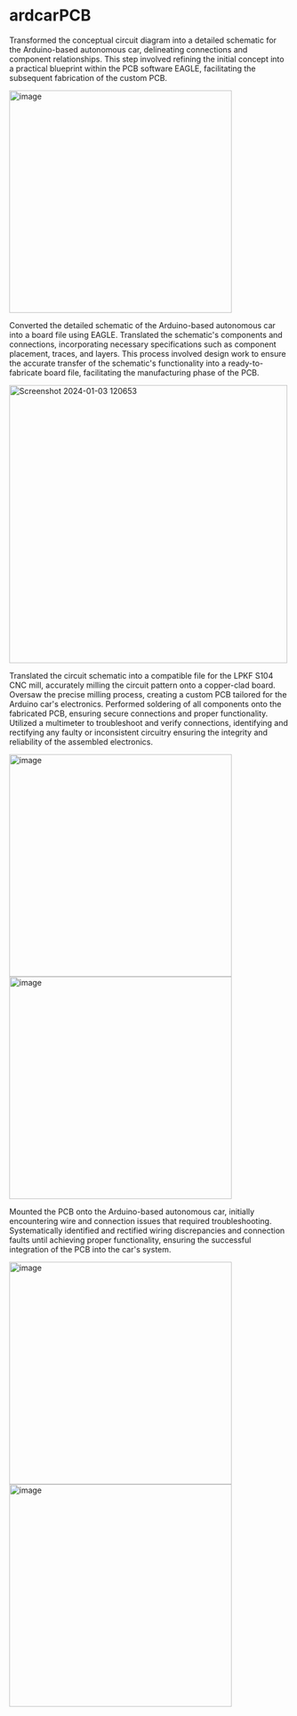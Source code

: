 # ardcarPCB
Transformed the conceptual circuit diagram into a detailed schematic for the Arduino-based autonomous car, delineating connections and component relationships. This step involved refining the initial concept into a practical blueprint within the PCB software EAGLE, facilitating the subsequent fabrication of the custom PCB.

<img width="400" alt="image" src="https://github.com/zierenclark/ardcarPCB/assets/155485134/a6667ad8-2950-4dd9-87d3-8861dc3db256">

Converted the detailed schematic of the Arduino-based autonomous car into a board file using EAGLE. Translated the schematic's components and connections, incorporating necessary specifications such as component placement, traces, and layers. This process involved design work to ensure the accurate transfer of the schematic's functionality into a ready-to-fabricate board file, facilitating the manufacturing phase of the PCB.

<img width="500" alt="Screenshot 2024-01-03 120653" src="https://github.com/zierenclark/ardcarPCB/assets/155485134/9861591b-b7c5-47d3-aef7-5f0a5a5d3c1c">

Translated the circuit schematic into a compatible file for the LPKF S104 CNC mill, accurately milling the circuit pattern onto a copper-clad board. Oversaw the precise milling process, creating a custom PCB tailored for the Arduino car's electronics.
Performed soldering of all components onto the fabricated PCB, ensuring secure connections and proper functionality. Utilized a multimeter to troubleshoot and verify connections, identifying and rectifying any faulty or inconsistent circuitry ensuring the integrity and reliability of the assembled electronics.

<img width="400" alt="image" src="https://github.com/zierenclark/ardcarPCB/assets/155485134/b0b0995a-9ef2-48ea-b674-12de88d7fa68"> <img width="400" alt="image" src="https://github.com/zierenclark/ardcarPCB/assets/155485134/60b9a371-59d5-4a4b-a5d3-bdcfc507645b">

Mounted the PCB onto the Arduino-based autonomous car, initially encountering wire and connection issues that required troubleshooting. Systematically identified and rectified wiring discrepancies and connection faults until achieving proper functionality, ensuring the successful integration of the PCB into the car's system.

<img width="400" alt="image" src="https://github.com/zierenclark/ardcarPCB/assets/155485134/d1808cad-cd78-446b-9f64-3a836a34fec8"> <img width="400" alt="image" src="https://github.com/zierenclark/ardcarPCB/assets/155485134/fc13e05e-6b28-4bc2-9539-5623f76d0976">




